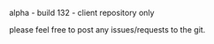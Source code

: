 alpha - build 132 - client repository only

please feel free to post any issues/requests to the git.